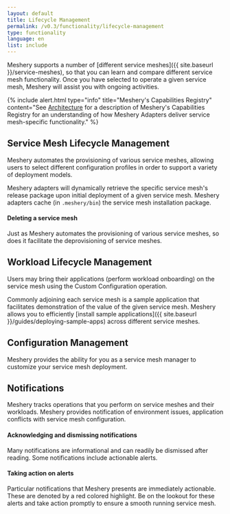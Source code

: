 ```yaml
---
layout: default
title: Lifecycle Management
permalink: /v0.3/functionality/lifecycle-management
type: functionality
language: en
list: include
---
```


<a name="lifecycle-management"></a>

Meshery supports a number of [different service meshes]({{ site.baseurl }}/service-meshes), so that you can learn and compare different service mesh functionality. Once you have selected to operate a given service mesh, Meshery will assist you with ongoing activities.

{% include alert.html type="info" title="Meshery's Capabilities Registry" content="See <a href='/concepts/architecture'>Architecture</a> for a description of Meshery's Capabilities Registry for an understanding of how Meshery Adapters deliver service mesh-specific functionality." %}

## Service Mesh Lifecycle Management

Meshery automates the provisioning of various service meshes, allowing users to select different configuration profiles in order to support a variety of deployment models.

Meshery adapters will dynamically retrieve the specific service mesh's release package upon initial deployment of a given service mesh. Meshery adapters cache (in `.meshery/bin`) the service mesh installation package.

#### Deleting a service mesh

Just as Meshery automates the provisioning of various service meshes, so does it facilitate the deprovisioning of service meshes.

## Workload Lifecycle Management

Users may bring their applications (perform workload onboarding) on the service mesh using the Custom Configuration operation.

Commonly adjoining each service mesh is a sample application that facilitates demonstration of the value of the given service mesh. Meshery allows you to efficiently [install sample applications]({{ site.baseurl }}/guides/deploying-sample-apps) across different service meshes.

## Configuration Management

Meshery provides the ability for you as a service mesh manager to customize your service mesh deployment.

## Notifications

Meshery tracks operations that you perform on service meshes and their workloads. Meshery provides notification of environment issues, application conflicts with service mesh configuration.

#### Acknowledging and dismissing notifications

Many notifications are informational and can readily be dismissed after reading. Some notifications include actionable alerts.

#### Taking action on alerts

Particular notifications that Meshery presents are immediately actionable. These are denoted by a red colored highlight. Be on the lookout for these alerts and take action promptly to ensure a smooth running service mesh.
